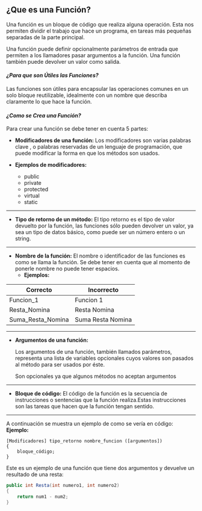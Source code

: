 ## ¿Que es una Función?

 

Una función es un bloque de código que realiza alguna operación. Esta nos permiten dividir el trabajo que hace un programa, en tareas más pequeñas separadas de la parte principal.

 Una función puede definir opcionalmente parámetros de entrada que permiten a los llamadores pasar argumentos a la función. Una función también puede devolver un valor como salida. 
 
 #### *¿Para que son Útiles las Funciones?*
 
 Las funciones son útiles para encapsular las operaciones comunes en un solo bloque reutilizable, idealmente con un nombre que describa claramente lo que hace la función. 

 #### *¿Como se Crea una Función?*

 Para crear una función se debe tener en cuenta 5 partes:

* **Modificadores de una función:**
    Los modificadores son varias palabras clave , o palabras reservadas de un lenguaje de programación, que puede modificar la forma en que los métodos son usados.

*  **Ejemplos de modificadores:**
   * public
   * private
   * protected
   * virtual
   * static
            
---
* **Tipo de retorno de un método:** 
    El tipo retorno es el tipo de valor devuelto por la función, las funciones sólo pueden devolver un valor, ya sea un tipo de datos básico, como puede ser un número entero o un string.
---

* **Nombre de la función:**
El nombre o identificador de las funciones es como se llama la función. Se debe tener en cuenta que al momento de ponerle nombre no puede tener espacios.
  * **Ejemplos:**
    
 |Correcto   | Incorrecto |
 |----------|--------|
 |Funcion_1 |Funcion 1  |
 |Resta_Nomina|Resta Nomina|
 |Suma_Resta_Nomina|Suma Resta Nomina
 ---

* **Argumentos de una función:**

    Los argumentos de una función, también llamados parámetros, representa una lista de variables opcionales cuyos valores son pasados al método para ser usados por éste.

    Son opcionales ya que algunos métodos no aceptan argumentos
---
* **Bloque de código:**
El código de la función es la secuencia de instrucciones o sentencias que la función realiza.Estas instrucciones son las tareas que hacen que la función tengan sentido.
---
A continuación se muestra un ejemplo de como se vería en código:
**Ejemplo:**

```
[Modificadores] tipo_retorno nombre_funcion ([argumentos])
{
    bloque_código;
}

```
 Este es un ejemplo de una función que tiene dos argumentos y devuelve un resultado de una resta:

```Java
public int Resta(int numero1, int numero2)
{
    return num1 - num2;
}
```
